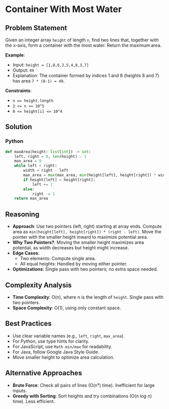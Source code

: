 # Container With Most Water

## Problem Statement
Given an integer array `height` of length `n`, find two lines that, together with the x-axis, form a container with the most water. Return the maximum area.

**Example**:
- Input: `height = [1,8,6,2,5,4,8,3,7]`
- Output: `49`
- Explanation: The container formed by indices 1 and 8 (heights 8 and 7) has area `7 * (8-1) = 49`.

**Constraints**:
- `n == height.length`
- `2 <= n <= 10^5`
- `0 <= height[i] <= 10^4`

## Solution

### Python
```python
def maxArea(height: list[int]) -> int:
    left, right = 0, len(height) - 1
    max_area = 0
    while left < right:
        width = right - left
        max_area = max(max_area, min(height[left], height[right]) * width)
        if height[left] < height[right]:
            left += 1
        else:
            right -= 1
    return max_area
```

## Reasoning
- **Approach**: Use two pointers (left, right) starting at array ends. Compute area as `min(height[left], height[right]) * (right - left)`. Move the pointer with the smaller height inward to maximize potential area.
- **Why Two Pointers?**: Moving the smaller height maximizes area potential, as width decreases but height might increase.
- **Edge Cases**:
  - Two elements: Compute single area.
  - All equal heights: Handled by moving either pointer.
- **Optimizations**: Single pass with two pointers; no extra space needed.

## Complexity Analysis
- **Time Complexity**: O(n), where n is the length of `height`. Single pass with two pointers.
- **Space Complexity**: O(1), using only constant space.

## Best Practices
- Use clear variable names (e.g., `left`, `right`, `max_area`).
- For Python, use type hints for clarity.
- For JavaScript, use `Math.min/max` for readability.
- For Java, follow Google Java Style Guide.
- Move smaller height to optimize area calculation.

## Alternative Approaches
- **Brute Force**: Check all pairs of lines (O(n²) time). Inefficient for large inputs.
- **Greedy with Sorting**: Sort heights and try combinations (O(n log n) time). Less efficient.